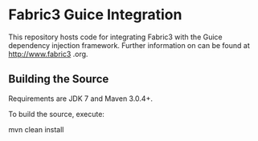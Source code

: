 Fabric3 Guice Integration
=========================

This repository hosts code for integrating Fabric3 with the Guice dependency injection framework. Further information on can be found at http://www.fabric3
.org.


Building the Source
------------------------

Requirements are JDK 7 and Maven 3.0.4+.

To build the source, execute:

mvn clean install

